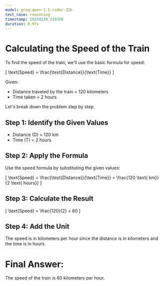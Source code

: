 ```yaml
---
model: groq:qwen-2.5-coder-32b
test_case: reasoning
timestamp: 20250220_210308
duration: 0.97s
---
```


# Calculating the Speed of the Train

To find the speed of the train, we'll use the basic formula for speed:

\[ \text{Speed} = \frac{\text{Distance}}{\text{Time}} \]

Given:
- Distance traveled by the train = 120 kilometers
- Time taken = 2 hours

Let's break down the problem step by step.

## Step 1: Identify the Given Values
- Distance (D) = 120 km
- Time (T) = 2 hours

## Step 2: Apply the Formula
Use the speed formula by substituting the given values:

\[ \text{Speed} = \frac{\text{Distance}}{\text{Time}} = \frac{120 \text{ km}}{2 \text{ hours}} \]

## Step 3: Calculate the Result
\[ \text{Speed} = \frac{120}{2} = 60 \]

## Step 4: Add the Unit
The speed is in kilometers per hour since the distance is in kilometers and the time is in hours.

# Final Answer:
The speed of the train is 60 kilometers per hour.